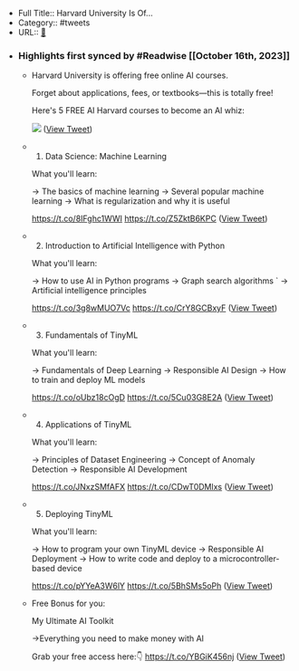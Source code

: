 - Full Title:: Harvard University Is Of...
- Category:: #tweets
- URL:: [🔗](https://twitter.com/heyrobinai/status/1713538615068729572)
- ### Highlights first synced by #Readwise [[October 16th, 2023]]
    - Harvard University is offering free online AI courses.
      
      Forget about applications, fees, or textbooks—this is totally free! 
      
      Here's 5 FREE AI Harvard courses to become an AI whiz: 
      
      ![](https://pbs.twimg.com/media/F8e2P5eWcAA5vSB.jpg) ([View Tweet](https://twitter.com/heyrobinai/status/1713538615068729572))
    - 1. Data Science: Machine Learning
      
      What you'll learn:
      
      → The basics of machine learning 
      → Several popular machine learning
      → What is regularization and why it is useful 
      
      https://t.co/8IFghc1WWI https://t.co/Z5ZktB6KPC ([View Tweet](https://twitter.com/heyrobinai/status/1713538616528404797))
    - 2. Introduction to Artificial Intelligence with Python
      
      What you'll learn:
      
      → How to use AI in Python programs 
      → Graph search algorithms `
      → Artificial intelligence principles 
      
      https://t.co/3g8wMUO7Vc https://t.co/CrY8GCBxyF ([View Tweet](https://twitter.com/heyrobinai/status/1713538619191747053))
    - 3. Fundamentals of TinyML
      
      What you'll learn:
      
      → Fundamentals of Deep Learning 
      → Responsible AI Design 
      → How to train and deploy ML models 
      
      https://t.co/oUbz18cOgD https://t.co/5Cu03G8E2A ([View Tweet](https://twitter.com/heyrobinai/status/1713538621792231906))
    - 4. Applications of TinyML
      
      What you'll learn:
      
      → Principles of Dataset Engineering 
      → Concept of Anomaly Detection
      → Responsible AI Development 
      
      https://t.co/JNxzSMfAFX https://t.co/CDwT0DMlxs ([View Tweet](https://twitter.com/heyrobinai/status/1713538624279511455))
    - 5. Deploying TinyML
      
      What you'll learn: 
      
      → How to program your own TinyML device 
      → Responsible AI Deployment 
      → How to write code and deploy to a microcontroller-based device
      
      https://t.co/pYYeA3W6lY https://t.co/5BhSMs5oPh ([View Tweet](https://twitter.com/heyrobinai/status/1713538626737328321))
    - Free Bonus for you:          
      
      My Ultimate AI Toolkit            
      
      →Everything you need to make money with AI               
      
      Grab your free access here:👇
      https://t.co/YBGiK456nj ([View Tweet](https://twitter.com/heyrobinai/status/1713613047816724755))

